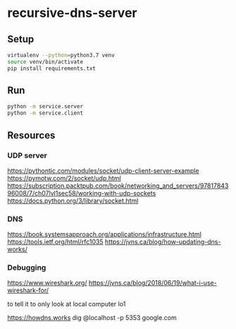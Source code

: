 # recursive-dns-server


## Setup

```bash
virtualenv --python=python3.7 venv
source venv/bin/activate
pip install requirements.txt
```

## Run

```bash
python -m service.server
python -m service.client
```

## Resources

### UDP server
https://pythontic.com/modules/socket/udp-client-server-example
https://pymotw.com/2/socket/udp.html
https://subscription.packtpub.com/book/networking_and_servers/9781784396008/7/ch07lvl1sec58/working-with-udp-sockets
https://docs.python.org/3/library/socket.html

### DNS
https://book.systemsapproach.org/applications/infrastructure.html
https://tools.ietf.org/html/rfc1035
https://jvns.ca/blog/how-updating-dns-works/

### Debugging
https://www.wireshark.org/ 
https://jvns.ca/blog/2018/06/19/what-i-use-wireshark-for/

to tell it to only look at local computer 
lo1

https://howdns.works
dig @localhost -p 5353 google.com
